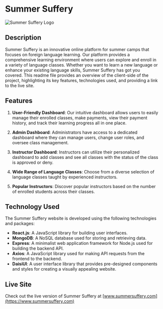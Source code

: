 # Summer Suffery

![Summer Suffery Logo](logo.png)

## Description

Summer Suffery is an innovative online platform for summer camps that focuses on foreign language learning. Our platform provides a comprehensive learning environment where users can explore and enroll in a variety of language classes. Whether you want to learn a new language or enhance your existing language skills, Summer Suffery has got you covered. This readme file provides an overview of the client-side of the project, highlighting its key features, technologies used, and providing a link to the live site.

## Features

1. **User-Friendly Dashboard**: Our intuitive dashboard allows users to easily manage their enrolled classes, make payments, view their payment history, and track their learning progress all in one place.

2. **Admin Dashboard**: Administrators have access to a dedicated dashboard where they can manage users, change user roles, and oversee class management.

3. **Instructor Dashboard**: Instructors can utilize their personalized dashboard to add classes and see all classes with the status of the class is approved or deny.

4. **Wide Range of Language Classes**: Choose from a diverse selection of language classes taught by experienced instructors.

5. **Popular Instructors**: Discover popular instructors based on the number of enrolled students across their classes.

## Technology Used

The Summer Suffery website is developed using the following technologies and packages:

- **React.js**: A JavaScript library for building user interfaces.
- **MongoDB**: A NoSQL database used for storing and retrieving data.
- **Express**: A minimalist web application framework for Node.js used for building the backend API.
- **Axios**: A JavaScript library used for making API requests from the frontend to the backend.
- **DaisiUI**: A user interface library that provides pre-designed components and styles for creating a visually appealing website.

## Live Site

Check out the live version of Summer Suffery at [www.summersuffery.com](https://www.summersuffery.com)
